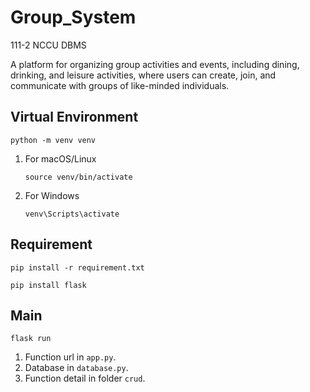 # Group_System

111-2 NCCU DBMS

A platform for organizing group activities and events, including dining, drinking, and leisure activities, where users can create, join, and communicate with groups of like-minded individuals.


## Virtual Environment
```python -m venv venv```
1. For macOS/Linux

    ```source venv/bin/activate```

2. For Windows

    ```venv\Scripts\activate```

## Requirement
```pip install -r requirement.txt```

```pip install flask```

## Main
```flask run```

1. Function url in ```app.py```.
2. Database in ```database.py```.
3. Function detail in folder ```crud```.